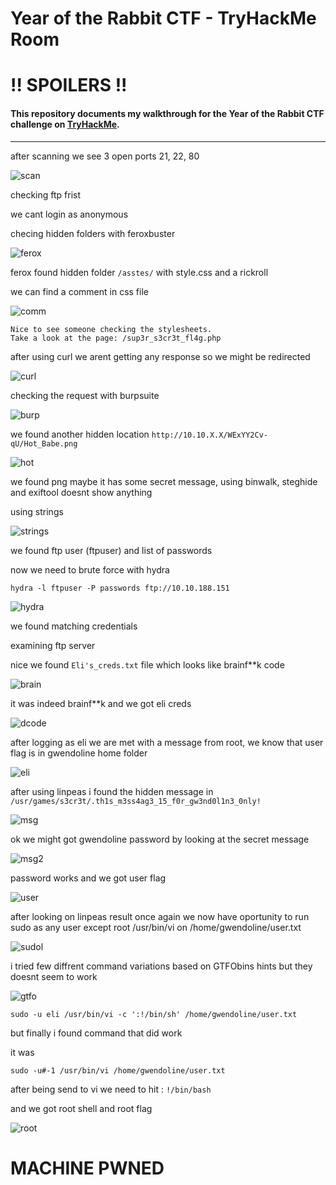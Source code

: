# Year of the Rabbit CTF - TryHackMe Room
# **!! SPOILERS !!**
#### This repository documents my walkthrough for the **Year of the Rabbit** CTF challenge on [TryHackMe](https://tryhackme.com/room/yearoftherabbit). 
---


after scanning we see 3 open ports 21, 22, 80

![scan](imgs/scan.png "scan")

checking ftp frist

we cant login as anonymous

checing hidden folders with feroxbuster 

![ferox](imgs/ferox.png "ferox")

ferox found hidden folder `/asstes/` with style.css and a rickroll

we can find a comment in css file

![comm](imgs/comm.png "comm")

```
Nice to see someone checking the stylesheets.
Take a look at the page: /sup3r_s3cr3t_fl4g.php
```     

after using curl we arent getting any response so we might be redirected

![curl](imgs/curl.png "curl")

checking the request with burpsuite

![burp](imgs/burp.png "burp")

we found another hidden location `http://10.10.X.X/WExYY2Cv-qU/Hot_Babe.png`

![hot](imgs/hot.png "hot")
 
we found png maybe it has some secret message, using binwalk, steghide and exiftool doesnt show anything

using strings

![strings](imgs/strings.png "strings")

we found ftp user (ftpuser) and list of passwords

now we need to brute force with hydra

```
hydra -l ftpuser -P passwords ftp://10.10.188.151
```

![hydra](imgs/hydra.png "hydra")

we found matching credentials

examining ftp server

nice we found `Eli's_creds.txt` file which looks like brainf\*\*k code  

![brain](imgs/brain.png "brain")

it was indeed brainf\*\*k and we got eli creds 

![dcode](imgs/dcode.png "dcode")

after logging as eli we are met with a message from root, we know that user flag is in gwendoline home folder

![eli](imgs/eli.png "eli")

after using linpeas i found the hidden message in `/usr/games/s3cr3t/.th1s_m3ss4ag3_15_f0r_gw3nd0l1n3_0nly!`

![msg](imgs/msg.png "msg")

ok we might got gwendoline password by looking at the secret message

![msg2](imgs/msg2.png "msg2")

password works and we got user flag

![user](imgs/user.png "user")

after looking on linpeas result once again we now have oportunity to run sudo as any user except root /usr/bin/vi on /home/gwendoline/user.txt

![sudol](imgs/sudol.png "sudol")

i tried few diffrent command variations based on GTFObins hints but they doesnt seem to work

![gtfo](imgs/gtfo.png "gtfo")

```
sudo -u eli /usr/bin/vi -c ':!/bin/sh' /home/gwendoline/user.txt
```

but finally i found command that did work

it was

```
sudo -u#-1 /usr/bin/vi /home/gwendoline/user.txt
```

after being send to vi we need to hit : `!/bin/bash`

and we got root shell and root flag

![root](imgs/root.png "root")

# MACHINE PWNED
